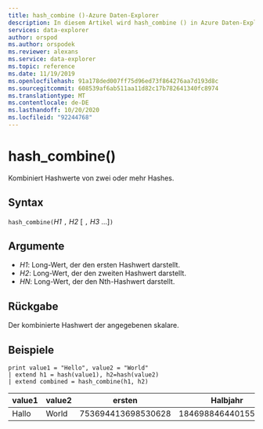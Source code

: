 ```yaml
---
title: hash_combine ()-Azure Daten-Explorer
description: In diesem Artikel wird hash_combine () in Azure Daten-Explorer beschrieben.
services: data-explorer
author: orspod
ms.author: orspodek
ms.reviewer: alexans
ms.service: data-explorer
ms.topic: reference
ms.date: 11/19/2019
ms.openlocfilehash: 91a178ded007ff75d96ed73f864276aa7d193d8c
ms.sourcegitcommit: 608539af6ab511aa11d82c17b782641340fc8974
ms.translationtype: MT
ms.contentlocale: de-DE
ms.lasthandoff: 10/20/2020
ms.locfileid: "92244768"
---
```

# <a name="hash_combine"></a>hash_combine()

Kombiniert Hashwerte von zwei oder mehr Hashes.

## <a name="syntax"></a>Syntax

`hash_combine(`*H1* `,` *H2* [ `,` *H3* ...]`)`

## <a name="arguments"></a>Argumente

* *H1*: Long-Wert, der den ersten Hashwert darstellt.
* *H2*: Long-Wert, der den zweiten Hashwert darstellt.
* *HN*: Long-Wert, der den Nth-Hashwert darstellt.

## <a name="returns"></a>Rückgabe

Der kombinierte Hashwert der angegebenen skalare.

## <a name="examples"></a>Beispiele

<!-- csl: https://help.kusto.windows.net:443/Samples -->
```kusto
print value1 = "Hello", value2 = "World"
| extend h1 = hash(value1), h2=hash(value2)
| extend combined = hash_combine(h1, h2)
```

|value1|value2|ersten|Halbjahr|erter|
|---|---|---|---|---|
|Hallo|World|753694413698530628|1846988464401551951|-1440138333540407281|
